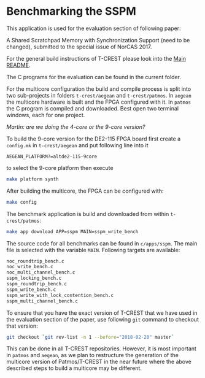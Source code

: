 # Benchmarking the SSPM

This application is used for the evaluation section of following paper:

A Shared Scratchpad Memory with Synchronization Support (need to be changed),
submitted to the special issue of NorCAS 2017.

For the general build instructions of T-CREST please look into the
[Main README](../../../README.md).

The C programs for the evaluation can be found in the current folder.

For the multicore configuration the build and compile process is split
into two sub-projects in folders `t-crest/aegean` and `t-crest/patmos`.
In `aegean` the multicore hardware is built and the FPGA configured with it.
In `patmos` the C program is compiled and downloaded.
Best open two terminal windows, each for one project.

*Martin: are we doing the 4-core or the 9-core version?*

To build the 9-core version for the DE2-115 FPGA board first create a
`config.mk` in `t-crest/aegean` and put following line into it
```
AEGEAN_PLATFORM?=altde2-115-9core
```
to select the 9-core platform then execute
```bash
make platform synth
```

After building the multicore, the FPGA can be configured with:
```bash
make config
```

The benchmark application is build and downloaded from within `t-crest/patmos`:
```bash
make app download APP=sspm MAIN=sspm_write_bench
```

The source code for all benchmarks can be found in `c/apps/sspm`.
The main file is selected with the variable `MAIN`.
Following targets are available:

```bash
noc_roundtrip_bench.c
noc_write_bench.c
noc_multi_channel_bench.c
sspm_locking_bench.c
sspm_roundtrip_bench.c
sspm_write_bench.c
sspm_write_with_lock_contention_bench.c
sspm_multi_channel_bench.c
```

To ensure that you have the exact version of T-CREST that we have used in the
evaluation section of the paper, use following `git` command to checkout that version:

```bash
git checkout `git rev-list -n 1 --before="2018-02-20" master`
```

This can be done in all T-CREST repositories. However, it is most important
in `patmos` and `aegean`, as we plan to restructure the generation of the
multicore version of Patmos/T-CREST in the near future where the above described
steps to build a multicore may be different.


